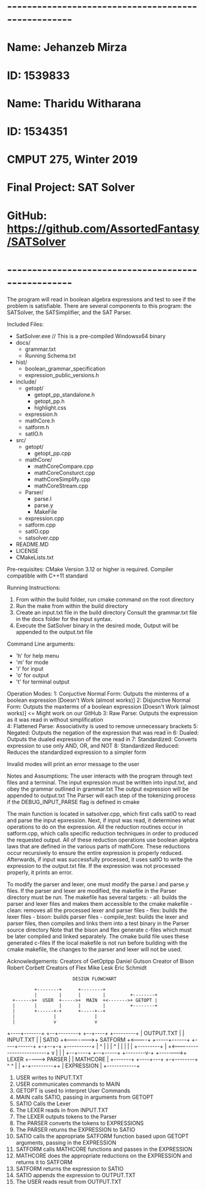 # ---------------------------------------------------
# Name: Jehanzeb Mirza
# ID: 1539833
# Name: Tharidu Witharana
# ID: 1534351
#
# CMPUT 275, Winter 2019
# Final Project: SAT Solver
# GitHub: https://github.com/AssortedFantasy/SATSolver
# ---------------------------------------------------

The program will read in boolean algebra expressions and test to see if the problem is satisfiable.
There are several components to this program: the SATSolver, the SATSimplifier, and the SAT Parser.

Included Files: 
  - SatSolver.exe // This is a pre-compiled Windowsx64 binary
  - docs/
    - grammar.txt
    - Running Schema.txt
  - hist/
    - boolean_grammar_specification
    - expression_public_versions.h
  - include/
    - getopt/
      - getopt_pp_standalone.h
      - getopt_pp.h
      - highlight.css
    - expression.h
    - mathCore.h
    - satform.h
    - satIO.h 
  - src/
    - getopt/
      - getopt_pp.cpp
    - mathCore/
      - mathCoreCompare.cpp
      - mathCoreConsturct.cpp
      - mathCoreSimplify.cpp
      - mathCoreStream.cpp
    - Parser/
      - parse.l
      - parse.y
      - MakeFile
    - expression.cpp
    - satform.cpp
    - satIO.cpp
    - satsolver.cpp 
  - README.MD
  - LICENSE
  - CMakeLists.txt

Pre-requisites:
  CMake Version 3.12 or higher is required.
  Compiler compatible with C++11 standard

Running Instructions:
  1. From within the build folder, run cmake command on the root directory
  2. Run the make from within the build directory
  3. Create an input.txt file in the build directory
     Consult the grammar.txt file in the docs folder for the input syntax.
  4. Execute the SatSolver binary in the desired mode,
     Output will be appended to the output.txt file

Command Line arguments:
  - 'h' for help menu
  - 'm' for mode
  - 'i' for input
  - 'o' for output
  - 't' for terminal output 

Operation Modes:
  1: Conjuctive Normal Form: Outputs the minterms of a boolean expression			[Doesn't Work (almost works)]
  2: Disjunctive Normal Form: Outputs the maxterms of a boolean expression			[Doesn't Work (almost works)] <= Might work on our GitHub
  3: Raw Parse: Outputs the expression as it was read in without simplification		
  4: Flattened Parse: Associativity is used to remove unnecessary brackets
  5: Negated: Outputs the negation of the expression that was read in
  6: Dualed: Outputs the dualed expression of the one read in
  7: Standardized: Converts expression to use only AND, OR, and NOT
  8: Standardized Reduced: Reduces the standardized expression to a simpler form

  Invalid modes will print an error message to the user


Notes and Assumptions:
  The user interacts with the program through text files and a terminal.
  The input expression must be written into input.txt, and obey the grammar outlined in grammar.txt
  The output expression will be appended to output.txt
  The Parser will each step of the tokenizing process if the DEBUG_INPUT_PARSE flag is defined in cmake

  The main function is located in satsolver.cpp, which first calls satIO to read and parse the input epxression. Next, if input was read, it determines what operations to do on the expression. All the reduction routines occur in satform.cpp, which calls specific reduction techniques in order to produced the requested output.
  All of these reduction operations use boolean algebra laws that are defined in the various parts of mathCore. These reductions occur recursively to ensure the entire expression is properly reduced. Afterwards, if input was successfully processed, it uses satIO to write the expression to the output.txt file. If the expression was not processed properly, it prints an error.

  To modify the parser and lexer, one must modify the parse.l and parse.y files.
  If the parser and lexer are modified, the makefile in the Parser directory must be run. The makefile has several targets:
    - all: builds the parser and lexer files and makes them accessible to the cmake makefile
    - clean: removes all the processed lexer and parser files
    - flex: builds the lexer files
    - bison: builds parser files
    - compile_test: builds the lexer and parser files, then compiles and links them into a test binary in the Parser source directory
  Note that the bison and flex generate c-files which must be later compiled and linked separately. The cmake build file uses these generated c-files
  If the local makefile is not run before building with the cmake makefile, the changes to the parser and lexer will not be used. 

Acknowledgements:
  Creators of GetOptpp
    Daniel Gutson
  Creator of Bison
    Robert Corbett
  Creators of Flex
    Mike Lesk
    Eric Schmidt

  
                            DESIGN FLOWCHART

              +--------+      +--------+
              |        |      |        |         +--------+
      +------>+  USER  +----->+  MAIN  +<------->+ GETOPT |
      |       |        |      |        |         +--------+
      |       +------+-+      +-----+--+
      |              |              |
      |              v              v
 +----+-------+   +--+--------+  +--+----+         +---------+
 | OUTPUT.TXT |   | INPUT.TXT |  | SATIO +<------->+ SATFORM +<----+
 +-----+------+   +----+------+  +-+--+-+         +----------+     |
       ^               |         | |  ^                            |
       |               |         | |  +---------+                  |
       +<------------------------+ v            |                  |
                       |        +--+----+    +--+-----+   +--------v-+
                       +------->+ LEXER +----> PARSER |   | MATHCORE |
                                +-------+    +----+---+   +-+--------+
                                                  ^         ^
                                                  |         |
                                                +-+---------++
                                                | EXPRESSION |
                                                +------------+
1. USER writes to INPUT.TXT 
2. USER communicates commands to MAIN
3. GETOPT is used to interpret User Commands
4. MAIN calls SATIO, passing in arguments from GETOPT
5. SATIO Calls the Lexer
6. The LEXER reads in from INPUT.TXT
7. The LEXER outputs tokens to the Parser
8. The PARSER converts the tokens to EXPRESSIONS
9. The PARSER returns the EXPRESSION to SATIO
10. SATIO calls the appropriate SATFORM function based upon GETOPT arguments, passing in the EXPRESSION
11. SATFORM calls MATHCORE functions and passes in the EXPRESSION
12. MATHCORE does the appropriate reductions on the EXPRESSION and returns it to SATFORM
13. SATFORM returns the expression to SATIO
14. SATIO appends the expression to OUTPUT.TXT
15. The USER reads result from OUTPUT.TXT
